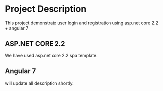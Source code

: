 # Project Description

This project demonstrate user login and registration using asp.net core 2.2 + angular 7

## ASP.NET CORE 2.2

We have used asp.net core 2.2 spa template.

## Angular 7

will update all description shortly.